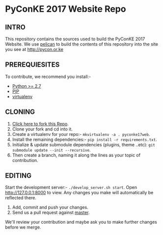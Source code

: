 PyConKE 2017 Website Repo
==========

## INTRO
This repository contains the sources used to build the PyConKE 2017 Website.
We use [pelican](http://docs.getpelican.com) to build the contents of this repository
into the site you see at http://pycon.or.ke

## PREREQUIESITES
To contribute, we recommend you install:-

- [Python >= 2.7](https://www.python.org/download/releases/2.7)
- [PIP]("http://www.pip-installer.org/en/latest/installing.html)
- [virtualenv](http://www.virtualenv.org/en/latest/virtualenv.html)

## CLONING
1. <a href="https://github.com/Python-Nairobi/pyconke/fork" target="_blank">Click here to fork this Repo</a>.
2. Clone your fork and cd into it.
3. Create a virtualenv for your repo:- `mkvirtualenv -a . pyconke17web`.
4. Install the remaining dependencies:- `pip install -r requirements.txt`.
5. Initialize & update submodule dependencies (plugins, theme ..etc): `git submodule update --init --recursive`.
6. Then create a branch, naming it along the lines as your topic of contribution.

## EDITING
Start the development server:- `./develop_server.sh start`. Open http://127.0.0.1:8000 to view.
Any changes you make will automatically be reflected there.

1. Add, commit and push your changes.
2. Send us a pull request against [master](https://github.com/Python-Nairobi/pyconke/tree/master).

We'll review your contribution and maybe ask you to make further changes before we merge.
